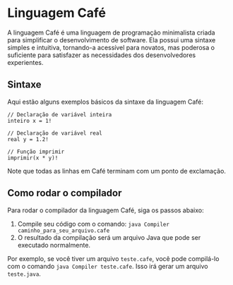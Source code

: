 # Linguagem Café

A linguagem Café é uma linguagem de programação minimalista criada para simplificar o desenvolvimento de software. Ela possui uma sintaxe simples e intuitiva, tornando-a acessível para novatos, mas poderosa o suficiente para satisfazer as necessidades dos desenvolvedores experientes.

## Sintaxe

Aqui estão alguns exemplos básicos da sintaxe da linguagem Café:

```cafe
// Declaração de variável inteira
inteiro x = 1!

// Declaração de variável real
real y = 1.2!

// Função imprimir
imprimir(x * y)!
```

Note que todas as linhas em Café terminam com um ponto de exclamação.

## Como rodar o compilador

Para rodar o compilador da linguagem Café, siga os passos abaixo:

1. Compile seu código com o comando: `java Compiler caminho_para_seu_arquivo.cafe`
2. O resultado da compilação será um arquivo Java que pode ser executado normalmente.

Por exemplo, se você tiver um arquivo `teste.cafe`, você pode compilá-lo com o comando `java Compiler teste.cafe`. Isso irá gerar um arquivo `teste.java`.